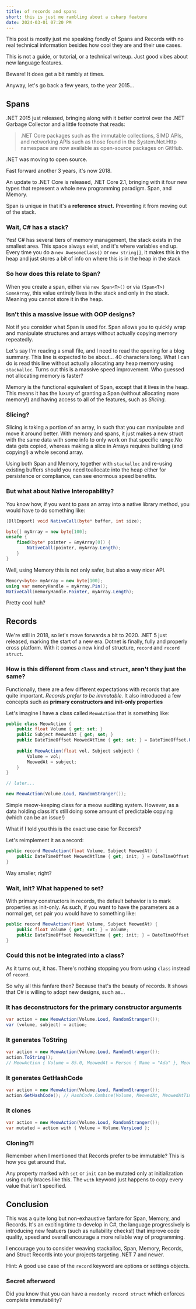 ```yaml
---
title: of records and spans
short: this is just me rambling about a csharp feature
date: 2024-03-01 07:20 PM
---
```


This post is mostly just me speaking fondly of Spans and Records 
with no real technical information besides how cool they are and their use cases. 

This is not a guide, or tutorial, or a technical writeup. 
Just good vibes about new language features. 

Beware! It does get a bit rambly at times. 

Anyway, let's go back a few years, to the year 2015... 

## Spans

.NET 2015 just released, bringing along with it better control over the 
.NET Garbage Collector and a little footnote that reads: 

> .NET Core packages such as the immutable collections, SIMD APIs, and 
> networking APIs such as those found in the System.Net.Http namespace 
> are now available as open-source packages on GitHub. 

.NET was moving to open source. 

Fast forward another 3 years, it's now 2018. 

An update to .NET Core is released, .NET Core 2.1, bringing with it four new 
types that represent a whole new programming paradigm. Span, and Memory. 

Span is unique in that it's a **reference struct.** Preventing it from moving 
out of the stack. 

### Wait, C# has a stack?

Yes! C# has several tiers of memory management, the stack exists in the smallest 
area. This space always exist, and it's where variables end up. 
Every time you do a `new AwesomeClass()` or `new string[]`, it makes this in 
the heap and just stores a bit of info on where this is in the heap in the stack 

### So how does this relate to Span?

When you create a span, either via `new Span<T>()` or via `(Span<T>) SomeArray`, 
this value entirely lives in the stack and only in the stack. Meaning you cannot 
store it in the heap. 

### Isn't this a massive issue with OOP designs?

Not if you consider what Span is used for. Span allows you to quickly wrap and 
manipulate structures and arrays without actually copying memory repeatedly. 

Let's say I'm reading a small file, and I need to read the opening for a blog 
summary. This line is expected to be about... 40 characters long. What I can do 
is read this line without actually allocating any heap memory using `stackalloc`. 
Turns out this is a massive speed improvement. Who guessed not allocating memory 
is faster? 

Memory is the functional equivalent of Span, except that it lives in the heap. 
This means it has the luxury of granting a Span (without allocating more 
memory!) and having access to all of the features, such as _Slicing._ 

### Slicing?

Slicing is taking a portion of an array, in such that you can manipulate and 
move it around better. With memory and spans, it just makes a new struct with 
the same data with some info to only work on that specific range.No data gets 
copied, whereas making a slice in Arrays requires building (and copying!) a 
whole second array. 

Using both Span and Memory, together with `stackalloc` and re-using existing 
buffers should you need toallocate into the heap either for persistence or 
compliance, can see enormous speed benefits. 

### But what about Native Interopability?

You know how, if you want to pass an array into a native library method, 
you would have to do something like: 

```cs
[DllImport] void NativeCall(byte* buffer, int size);

byte[] myArray = new byte[100];
unsafe {
    fixed(byte* pointer = &myArray[0]) {
        NativeCall(pointer, myArray.Length);
    }
}
```

Well, using Memory this is not only safer, but also a way nicer API. 

```cs
Memory<byte> myArray = new byte[100];
using var memoryHandle = myArray.Pin();
NativeCall(memoryHandle.Pointer, myArray.Length);
```

Pretty cool huh? 

## Records

We're still in 2018, so let's move forwards a bit to 2020. 
.NET 5 just released, marking the start of a new era. 
Dotnet is finally, fully and properly cross platform. 
With it comes a new kind of structure, `record` and `record struct`. 

### How is this different from `class` and `struct`, aren't they just the same? 

Functionally, there are a few different expectations with records that are 
quite important. _Records prefer to be immutable._ 
It also introduced a few concepts such as 
**primary constructors and init-only properties** 

Let's imagine I have a class called `MeowAction` that is something like: 

```cs
public class MeowAction {
    public float Volume { get; set; }
    public Subject MeowedAt { get; set; }
    public DateTimeOffset MeowedAtTime { get; set; } = DateTimeOffset.UtcNow;
    
    public MeowAction(float vol, Subject subject) {
        Volume = vol;
        MeowedAt = subject;
    }
}

// later...

new MeowAction(Volume.Loud, RandomStranger());
```

Simple meow-keeping class for a meow auditing system. However, as a data holding class 
it's still doing some amount of predictable copying (which can be an issue!) 

What if I told you this is the exact use case for Records? 

Let's reimplement it as a record: 

```cs
public record MeowAction(float Volume, Subject MeowedAt) {
    public DateTimeOffset MeowedAtTime { get; init; } = DateTimeOffset.UtcNow;
}
```

Way smaller, right? 

### Wait, init? What happened to set?

With primary constructors in records, the default behavior is to mark properties as init-only. 
As such, if you want to have the parameters as a normal get, set pair you would have to 
something like: 

```cs
public record MeowAction(float Volume, Subject MeowedAt) {
    public float Volume { get; set; } = Volume;
    public DateTimeOffset MeowedAtTime { get; init; } = DateTimeOffset.UtcNow;
}
```

### Could this not be integrated into a class?

As it turns out, it has. 
There's nothing stopping you from using `class` instead of `record`. 

So why all this fanfare then? Because that's the beauty of records. 
It shows that C# is willing to adopt new designs, such as... 

### It has deconstructors for the primary constructor arguments

```cs
var action = new MeowAction(Volume.Loud, RandomStranger());
var (volume, subject) = action;
```

### It generates ToString

```cs
var action = new MeowAction(Volume.Loud, RandomStranger());
action.ToString();
// MeowAction { Volume = 85.0, MeowedAt = Person { Name = "Ada" }, MeowedAtTime = 2165-06-02 }
```

### It generates GetHashCode

```cs
var action = new MeowAction(Volume.Loud, RandomStranger());
action.GetHashCode(); // HashCode.Combine(Volume, MeowedAt, MeowedAtTime);
```

### It clones

```cs
var action = new MeowAction(Volume.Loud, RandomStranger());
var mutated = action with { Volume = Volume.VeryLoud };
```

### Cloning?!

Remember when I mentioned that Records prefer to be immutable? 
This is how you get around that. 

Any property marked with `set` or `init` can be mutated only at 
initialization using curly braces like this. The `with` keyword 
just happens to copy every value that isn't specified. 

## Conclusion

This was a quite long but non-exhaustive fanfare for Span, Memory, and Records. 
It's an exciting time to develop in C#, the language progressively is introducing 
new featuers (such as nullability checks!) that improve code quality, speed and 
overall encourage a more reliable way of programming. 

I encourage you to consider weaving stackalloc, Span, Memory, Records, 
and Struct Records into your projects targeting .NET 7 and newer. 

Hint: A good use case of the `record` keyword are options or settings objects. 

### Secret afterword

Did you know that you can have a `readonly record struct` which enforces complete immutability? 
